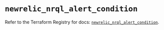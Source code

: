 # `newrelic_nrql_alert_condition`

Refer to the Terraform Registry for docs: [`newrelic_nrql_alert_condition`](https://registry.terraform.io/providers/newrelic/newrelic/3.34.0/docs/resources/nrql_alert_condition).
